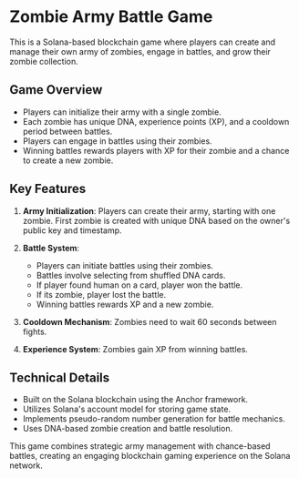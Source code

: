 
# Zombie Army Battle Game

This is a Solana-based blockchain game where players can create and manage their own army of zombies, engage in battles, and grow their zombie collection.

## Game Overview

- Players can initialize their army with a single zombie.
- Each zombie has unique DNA, experience points (XP), and a cooldown period between battles.
- Players can engage in battles using their zombies.
- Winning battles rewards players with XP for their zombie and a chance to create a new zombie.

## Key Features

1. **Army Initialization**: Players can create their army, starting with one zombie. First zombie is created with unique DNA based on the owner's public key and timestamp.

2. **Battle System**: 
   - Players can initiate battles using their zombies.
   - Battles involve selecting from shuffled DNA cards.
   - If player found human on a card, player won the battle. 
   - If its zombie, player lost the battle.
   - Winning battles rewards XP and a new zombie.

3. **Cooldown Mechanism**: Zombies need to wait 60 seconds between fights.

4. **Experience System**: Zombies gain XP from winning battles.

## Technical Details

- Built on the Solana blockchain using the Anchor framework.
- Utilizes Solana's account model for storing game state.
- Implements pseudo-random number generation for battle mechanics.
- Uses DNA-based zombie creation and battle resolution.

This game combines strategic army management with chance-based battles, creating an engaging blockchain gaming experience on the Solana network.
